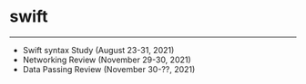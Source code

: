 # swift
---------------
- Swift syntax Study (August 23-31, 2021)
- Networking Review (November 29-30, 2021)
- Data Passing Review (November 30-??, 2021)
